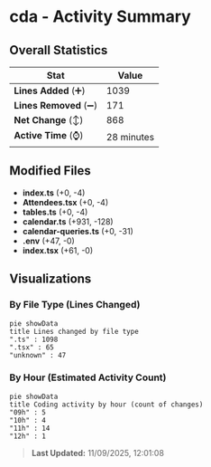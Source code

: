 # cda - Activity Summary 

## Overall Statistics

| Stat                   | Value                                                             |
| ---------------------- | ----------------------------------------------------------------- |
| **Lines Added** (➕)   | 1039                                          |
| **Lines Removed** (➖) | 171                                        |
| **Net Change** (↕)    | 868                |
| **Active Time** (⌚)   | 28 minutes |


## Modified Files
- **index.ts** (+0, -4)
- **Attendees.tsx** (+0, -4)
- **tables.ts** (+0, -4)
- **calendar.ts** (+931, -128)
- **calendar-queries.ts** (+0, -31)
- **.env** (+47, -0)
- **index.tsx** (+61, -0)

## Visualizations

### By File Type (Lines Changed)

```mermaid
pie showData
title Lines changed by file type
".ts" : 1098
".tsx" : 65
"unknown" : 47
```

### By Hour (Estimated Activity Count)

```mermaid
pie showData
title Coding activity by hour (count of changes)
"09h" : 5
"10h" : 4
"11h" : 14
"12h" : 1
```


> **Last Updated:** 11/09/2025, 12:01:08